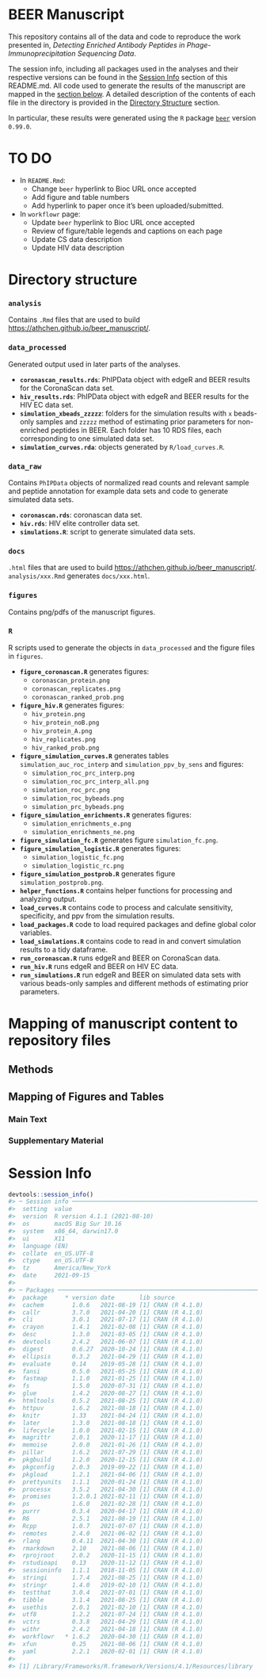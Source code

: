 
<!-- README.md is generated from README.Rmd. Please edit that file -->

# BEER Manuscript

This repository contains all of the data and code to reproduce the work
presented in, *Detecting Enriched Antibody Peptides in
Phage-Immunoprecipitation Sequencing Data*.

The session info, including all packages used in the analyses and their
respective versions can be found in the [Session Info](#session-info)
section of this README.md. All code used to generate the results of the
manuscript are mapped in the [section
below](#mapping-of-manuscript-content-to-repository-files). A detailed
description of the contents of each file in the directory is provided in
the [Directory Structure](#directory-structure) section.

In particular, these results were generated using the `R` package
[`beer`](https://github.com/athchen/beer) version `0.99.0`.

# TO DO

-   In `README.Rmd`:
    -   Change `beer` hyperlink to Bioc URL once accepted
    -   Add figure and table numbers
    -   Add hyperlink to paper once it’s been uploaded/submitted.
-   In `workflowr` page:
    -   Update `beer` hyperlink to Bioc URL once accepted
    -   Review of figure/table legends and captions on each page
    -   Update CS data description
    -   Update HIV data description

# Directory structure

### **`analysis`**

Contains `.Rmd` files that are used to build
<https://athchen.github.io/beer_manuscript/>.

### **`data_processed`**

Generated output used in later parts of the analyses.

-   **`coronascan_results.rds`**: PhIPData object with edgeR and BEER
    results for the CoronaScan data set.
-   **`hiv_results.rds`**: PhIPData object with edgeR and BEER results
    for the HIV EC data set.
-   **`simulation_xbeads_zzzzz`**: folders for the simulation results
    with `x` beads-only samples and `zzzzz` method of estimating prior
    parameters for non-enriched peptides in BEER. Each folder has 10 RDS
    files, each corresponding to one simulated data set.
-   **`simulation_curves.rda`**: objects generated by `R/load_curves.R`.

### **`data_raw`**

Contains `PhIPData` objects of normalized read counts and relevant
sample and peptide annotation for example data sets and code to generate
simulated data sets.

-   **`coronascan.rds`**: coronascan data set.
-   **`hiv.rds`**: HIV elite controller data set.
-   **`simulations.R`**: script to generate simulated data sets.

### **`docs`**

`.html` files that are used to build
<https://athchen.github.io/beer_manuscript/>. `analysis/xxx.Rmd`
generates `docs/xxx.html`.

### **`figures`**

Contains png/pdfs of the manuscript figures.

### **`R`**

R scripts used to generate the objects in `data_processed` and the
figure files in `figures`.

-   **`figure_coronascan.R`** generates figures:
    -   `coronascan_protein.png`
    -   `coronascan_replicates.png`
    -   `coronascan_ranked_prob.png`
-   **`figure_hiv.R`** generates figures:
    -   `hiv_protein.png`
    -   `hiv_protein_noB.png`
    -   `hiv_protein_A.png`
    -   `hiv_replicates.png`
    -   `hiv_ranked_prob.png`
-   **`figure_simulation_curves.R`** generates tables
    `simulation_auc_roc_interp` and `simulation_ppv_by_sens` and
    figures:
    -   `simulation_roc_prc_interp.png`
    -   `simulation_roc_prc_interp_all.png`
    -   `simulation_roc_prc.png`
    -   `simulation_roc_bybeads.png`
    -   `simulation_prc_bybeads.png`
-   **`figure_simulation_enrichments.R`** generates figures:
    -   `simulation_enrichments_e.png`
    -   `simulation_enrichments_ne.png`
-   **`figure_simulation_fc.R`** generates figure `simulation_fc.png`.
-   **`figure_simulation_logistic.R`** generates figures:
    -   `simulation_logistic_fc.png`
    -   `simulation_logistic_rc.png`
-   **`figure_simulation_postprob.R`** generates figure
    `simulation_postprob.png`.
-   **`helper_functions.R`** contains helper functions for processing
    and analyzing output.
-   **`load_curves.R`** contains code to process and calculate
    sensitivity, specificity, and ppv from the simulation results.
-   **`load_packages.R`** code to load required packages and define
    global color variables.
-   **`load_simulations.R`** contains code to read in and convert
    simulation results to a tidy dataframe.
-   **`run_coronascan.R`** runs edgeR and BEER on CoronaScan data.
-   **`run_hiv.R`** runs edgeR and BEER on HIV EC data.
-   **`run_simulations.R`** run edgeR and BEER on simulated data sets
    with various beads-only samples and different methods of estimating
    prior parameters.

# Mapping of manuscript content to repository files

## Methods

## Mapping of Figures and Tables

### Main Text

### Supplementary Material

# Session Info

``` r
devtools::session_info()
#> ─ Session info ───────────────────────────────────────────────────────────────
#>  setting  value                       
#>  version  R version 4.1.1 (2021-08-10)
#>  os       macOS Big Sur 10.16         
#>  system   x86_64, darwin17.0          
#>  ui       X11                         
#>  language (EN)                        
#>  collate  en_US.UTF-8                 
#>  ctype    en_US.UTF-8                 
#>  tz       America/New_York            
#>  date     2021-09-15                  
#> 
#> ─ Packages ───────────────────────────────────────────────────────────────────
#>  package     * version date       lib source        
#>  cachem        1.0.6   2021-08-19 [1] CRAN (R 4.1.0)
#>  callr         3.7.0   2021-04-20 [1] CRAN (R 4.1.0)
#>  cli           3.0.1   2021-07-17 [1] CRAN (R 4.1.0)
#>  crayon        1.4.1   2021-02-08 [1] CRAN (R 4.1.0)
#>  desc          1.3.0   2021-03-05 [1] CRAN (R 4.1.0)
#>  devtools      2.4.2   2021-06-07 [1] CRAN (R 4.1.0)
#>  digest        0.6.27  2020-10-24 [1] CRAN (R 4.1.0)
#>  ellipsis      0.3.2   2021-04-29 [1] CRAN (R 4.1.0)
#>  evaluate      0.14    2019-05-28 [1] CRAN (R 4.1.0)
#>  fansi         0.5.0   2021-05-25 [1] CRAN (R 4.1.0)
#>  fastmap       1.1.0   2021-01-25 [1] CRAN (R 4.1.0)
#>  fs            1.5.0   2020-07-31 [1] CRAN (R 4.1.0)
#>  glue          1.4.2   2020-08-27 [1] CRAN (R 4.1.0)
#>  htmltools     0.5.2   2021-08-25 [1] CRAN (R 4.1.0)
#>  httpuv        1.6.2   2021-08-18 [1] CRAN (R 4.1.0)
#>  knitr         1.33    2021-04-24 [1] CRAN (R 4.1.0)
#>  later         1.3.0   2021-08-18 [1] CRAN (R 4.1.0)
#>  lifecycle     1.0.0   2021-02-15 [1] CRAN (R 4.1.0)
#>  magrittr      2.0.1   2020-11-17 [1] CRAN (R 4.1.0)
#>  memoise       2.0.0   2021-01-26 [1] CRAN (R 4.1.0)
#>  pillar        1.6.2   2021-07-29 [1] CRAN (R 4.1.0)
#>  pkgbuild      1.2.0   2020-12-15 [1] CRAN (R 4.1.0)
#>  pkgconfig     2.0.3   2019-09-22 [1] CRAN (R 4.1.0)
#>  pkgload       1.2.1   2021-04-06 [1] CRAN (R 4.1.0)
#>  prettyunits   1.1.1   2020-01-24 [1] CRAN (R 4.1.0)
#>  processx      3.5.2   2021-04-30 [1] CRAN (R 4.1.0)
#>  promises      1.2.0.1 2021-02-11 [1] CRAN (R 4.1.0)
#>  ps            1.6.0   2021-02-28 [1] CRAN (R 4.1.0)
#>  purrr         0.3.4   2020-04-17 [1] CRAN (R 4.1.0)
#>  R6            2.5.1   2021-08-19 [1] CRAN (R 4.1.0)
#>  Rcpp          1.0.7   2021-07-07 [1] CRAN (R 4.1.0)
#>  remotes       2.4.0   2021-06-02 [1] CRAN (R 4.1.0)
#>  rlang         0.4.11  2021-04-30 [1] CRAN (R 4.1.0)
#>  rmarkdown     2.10    2021-08-06 [1] CRAN (R 4.1.0)
#>  rprojroot     2.0.2   2020-11-15 [1] CRAN (R 4.1.0)
#>  rstudioapi    0.13    2020-11-12 [1] CRAN (R 4.1.0)
#>  sessioninfo   1.1.1   2018-11-05 [1] CRAN (R 4.1.0)
#>  stringi       1.7.4   2021-08-25 [1] CRAN (R 4.1.0)
#>  stringr       1.4.0   2019-02-10 [1] CRAN (R 4.1.0)
#>  testthat      3.0.4   2021-07-01 [1] CRAN (R 4.1.0)
#>  tibble        3.1.4   2021-08-25 [1] CRAN (R 4.1.0)
#>  usethis       2.0.1   2021-02-10 [1] CRAN (R 4.1.0)
#>  utf8          1.2.2   2021-07-24 [1] CRAN (R 4.1.0)
#>  vctrs         0.3.8   2021-04-29 [1] CRAN (R 4.1.0)
#>  withr         2.4.2   2021-04-18 [1] CRAN (R 4.1.0)
#>  workflowr   * 1.6.2   2020-04-30 [1] CRAN (R 4.1.0)
#>  xfun          0.25    2021-08-06 [1] CRAN (R 4.1.0)
#>  yaml          2.2.1   2020-02-01 [1] CRAN (R 4.1.0)
#> 
#> [1] /Library/Frameworks/R.framework/Versions/4.1/Resources/library
```

